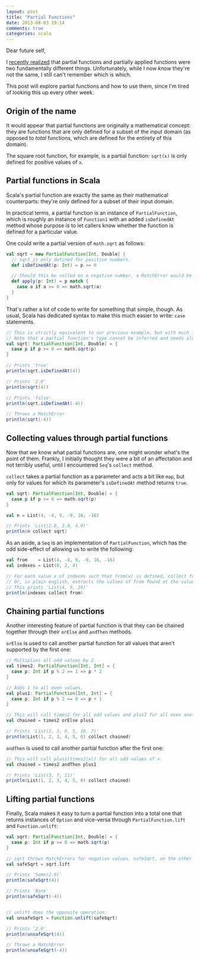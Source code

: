 ```yaml
---
layout: post
title: "Partial Functions"
date: 2013-08-03 19:14
comments: true
categories: scala
---
```

Dear future self,

I [recently realized](https://twitter.com/NicolasRinaudo/status/351807385217679360) that partial functions and
partially applied functions were two fundamentally different things. Unfortunately, while I now *know* they're not the
same, I still can't remember which is which.

This post will explore partial functions and how to use them, since I'm tired of looking this up every other week.

<!-- more -->


## Origin of the name
It would appear that partial functions are originally a mathematical concept: they are functions that are only defined
for a subset of the input domain (as opposed to *total* functions, which are defined for the entirety of this domain).

The square root function, for example, is a partial function: `sqrt(x)` is only defined for positive values of `x`.



## Partial functions in Scala
Scala's partial function are exactly the same as their mathematical counterparts: they're only defined for a subset of
their input domain.

In practical terms, a partial function is an instance of `PartialFunction`, which is roughly an instance of `Function1`
with an added `isDefinedAt` method whose purpose is to let callers know whether the function is defined for a particular
value.

One could write a partial version of `math.sqrt` as follows:

```scala
val sqrt = new PartialFunction[Int, Double] {
  // sqrt is only defined for positive numbers.
  def isDefinedAt(p: Int) = p >= 0

  // Should this be called on a negative number, a MatchError would be thrown.
  def apply(p: Int) = p match {
    case a if a >= 0 => math.sqrt(a)
  }
}
```

That's rather a lot of code to write for something that simple, though. As usual, Scala has dedicated syntax to make
this much easier to write: `case` statements.

```scala
// This is strictly equivalent to our previous example, but with much less boilerplate.
// Note that a partial function's type cannot be inferred and needs always be fully declared.
val sqrt: PartialFunction[Int, Double] = {
  case p if p >= 0 => math.sqrt(p)
}

// Prints 'true'
println(sqrt.isDefinedAt(4))

// Prints '2.0'
println(sqrt(4))

// Prints 'false'
println(sqrt.isDefinedAt(-4))

// Throws a MatchError
println(sqrt(-4))
```


## Collecting values through partial functions
Now that we know what partial functions are, one might wonder what's the point of them. Frankly, I initially thought they
were a bit of an affectation and not terribly useful, until I encountered `Seq`'s `collect` method.

`collect` takes a partial function as a parameter and acts a bit like `map`, but only for values for which its
parameter's `isDefinedAt` method returns `true`.

```scala
val sqrt: PartialFunction[Int, Double] = {
  case p if p >= 0 => math.sqrt(p)
}

val n = List(4, -4, 9, -9, 16, -16)

// Prints 'List(2.0, 3.0, 4.0)'
println(n collect sqrt)
```

As an aside, a `Seq` is an implementation of `PartialFunction`, which has the odd side-effect of allowing us to write
the following:
```scala
val from    = List(4, -4, 9, -9, 16, -16)
val indexes = List(0, 2, 4)

// For each value x of indexes such that from(x) is defined, collect from(x).
// Or, in plain english, extracts the values of from found at the values defined in indexes.
// This prints 'List(4, 9, 16)'
println(indexes collect from)
```


## Chaining partial functions
Another interesting feature of partial function is that they can be chained together through their `orElse` and
`andThen` methods.

`orElse` is used to call another partial function for all values that aren't supported by the first one:
```scala
// Multiplies all odd values by 2.
val times2: PartialFunction[Int, Int] = {
  case p: Int if p % 2 == 1 => p * 2
}

// Adds 1 to all even values.
val plus1: PartialFunction[Int, Int] = {
  case p: Int if p % 2 == 0 => p + 1
}

// This will call times2 for all odd values and plus1 for all even ones.
val chained = times2 orElse plus1

// Prints 'List(2, 3, 6, 5, 10, 7)'
println(List(1, 2, 3, 4, 5, 6) collect chained)
```

`andThen` is used to call another partial function after the first one:
```scala
// This will call plus1(times2(x)) for all odd values of x.
val chained = times2 andThen plus1

// Prints 'List(3, 7, 11)'
println(List(1, 2, 3, 4, 5, 6) collect chained)
```


## Lifting partial functions
Finally, Scala makes it easy to turn a partial function into a total one that returns instances of `Option` and
vice-versa through `PartialFunction.lift` and `Function.unlift`:
```scala
val sqrt: PartialFunction[Int, Double] = {
  case p: Int if p >= 0 => math.sqrt(p)
}

// sqrt throws MatchErrors for negative values. safeSqrt, on the other hand, returns None.
val safeSqrt = sqrt.lift

// Prints 'Some(2.0)'
println(safeSqrt(4))

// Prints 'None'
println(safeSqrt(-4))


// unlift does the opposite operation:
val unsafeSqrt = Function.unlift(safeSqrt)

// Prints '2.0'
println(unsafeSqrt(4))

// Throws a MatchError
println(unsafeSqrt(-4))
```
